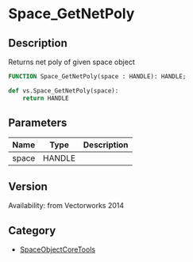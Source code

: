 # Space_GetNetPoly

## Description
Returns net poly of given space object

```pascal
FUNCTION Space_GetNetPoly(space : HANDLE): HANDLE;
```

```python
def vs.Space_GetNetPoly(space):
    return HANDLE
```

## Parameters
|Name|Type|Description|
|---|---|---|
|space|HANDLE|   |

## Version
Availability: from Vectorworks 2014

## Category
* [SpaceObjectCoreTools](../Categories/SpaceObjectCoreTools.md)
